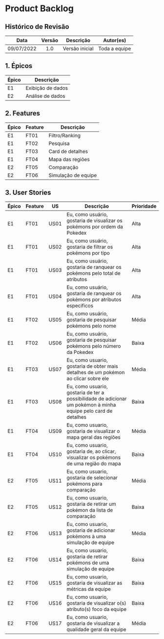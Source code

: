 # Product Backlog

## Histórico de Revisão

| Data | Versão | Descrição | Autor(es) |
|:----------:|:--------:|:----------------------:|:---------------------------:|
09/07/2022 | 1.0 | Versão inicial | Toda a equipe

## 1. Épicos
Épico|Descrição
-|-
E1|Exibição de dados
E2|Análise de dados

## 2. Features
Épico|Feature|Descrição
-|-|-
E1|FT01|Filtro/Ranking
E1|FT02|Pesquisa
E1|FT03|Card de detalhes
E1|FT04|Mapa das regiões
E2|FT05|Comparação
E2|FT06|Simulação de equipe

## 3. User Stories
Épico|Feature|US|Descrição|Prioridade
-|-|-|-|-
E1|FT01|US01|Eu, como usuário, gostaria de visualizar os pokémons por ordem da Pokedex |Alta
E1|FT01|US02|Eu, como usuário, gostaria de filtrar os pokémons por tipo|Alta
E1|FT01|US03|Eu, como usuário, gostaria de ranquear os pokémons pelo total de atributos|Alta
E1|FT01|US04|Eu, como usuário, gostaria de ranquear os pokémons por atributos especificos|Alta
E1|FT02|US05|Eu, como usuário, gostaria de pesquisar pokémons pelo nome|Média
E1|FT02|US06|Eu, como usuário, gostaria de pesquisar pokémons pelo número da Pokedex|Baixa
E1|FT03|US07|Eu, como usuario, gostaria de obter mais detalhes de um pokémon ao clicar sobre ele|Média
E1|FT03|US08|Eu, como usuario, gostaria de ter a possibilidade de adicionar um pokémon à minha equipe pelo card de detalhes|Baixa
E1|FT04|US09|Eu, como usuario, gostaria de visualizar o mapa geral das regiões|Média
E1|FT04|US10|Eu, como usuario, gostaria de, ao clicar, visualizar os pokémons de uma região do mapa|Baixa
E2|FT05|US11|Eu, como usuario, gostaria de selecionar pokémons para comparação|Média
E2|FT05|US12|Eu, como usuario, gostaria de retirar um pokémon da lista de comparação|Baixa
E2|FT06|US13|Eu, como usuario, gostaria de adicionar pokémons à uma simulação de equipe|Média
E2|FT06|US14|Eu, como usuario, gostaria de retirar pokémons de uma simulação de equipe|Baixa
E2|FT06|US15|Eu, como usuario, gostaria de visualizar as métricas da equipe|Baixa
E2|FT06|US16|Eu, como usuario, gostaria de visualizar o(s) atributo(s) foco da equipe|Baixa
E2|FT06|US17|Eu, como usuario, gostaria de visualizar a qualidade geral da equipe|Média